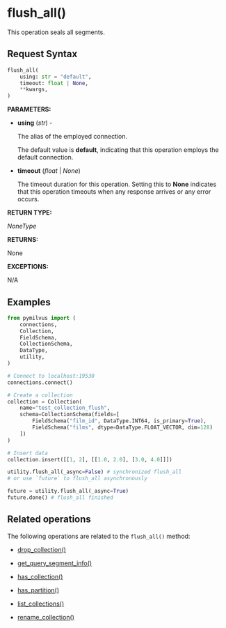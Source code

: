 # flush_all()

This operation seals all segments.

## Request Syntax

```python
flush_all(
    using: str = "default",
    timeout: float | None,
    **kwargs,
)
```

**PARAMETERS:**

- **using** (*str*) - 

    The alias of the employed connection.

    The default value is **default**, indicating that this operation employs the default connection.

- **timeout** (*float* | *None*)  

    The timeout duration for this operation. Setting this to **None** indicates that this operation timeouts when any response arrives or any error occurs.

**RETURN TYPE:**

*NoneType*

**RETURNS:**

None

**EXCEPTIONS:**

N/A

## Examples

```python
from pymilvus import (
    connections, 
    Collection, 
    FieldSchema, 
    CollectionSchema, 
    DataType, 
    utility,
)

# Connect to localhost:19530
connections.connect()

# Create a collection
collection = Collection(
    name="test_collection_flush", 
    schema=CollectionSchema(fields=[
        FieldSchema("film_id", DataType.INT64, is_primary=True),
        FieldSchema("films", dtype=DataType.FLOAT_VECTOR, dim=128)
    ])
)

# Insert data
collection.insert([[1, 2], [[1.0, 2.0], [3.0, 4.0]]])

utility.flush_all(_async=False) # synchronized flush_all
# or use `future` to flush_all asynchronously

future = utility.flush_all(_async=True)
future.done() # flush_all finished
```

## Related operations

The following operations are related to the `flush_all()` method:

- [drop_collection()](drop_collection.md)

- [get_query_segment_info()](get_query_segment_info.md)

- [has_collection()](has_collection.md)

- [has_partition()](has_partition.md)

- [list_collections()](list_collections.md)

- [rename_collection()](rename_collection.md)

